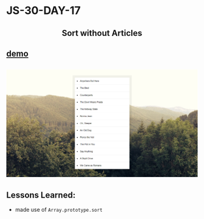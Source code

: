# JS-30-DAY-17

## <center> Sort without Articles </center>

## [demo](https://cenacrharsh.github.io/JS-30-DAY-17/)

## ![ss](./ss.png)

## Lessons Learned:
- made use of `Array.prototype.sort`
